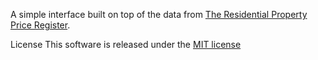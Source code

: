 A simple interface built on top of the data from [The Residential Property Price Register](http://www.propertypriceregister.ie/).

License
This software is released under the [MIT license](http://www.opensource.org/licenses/MIT)

